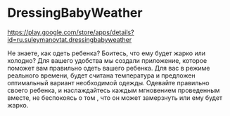 # DressingBabyWeather

https://play.google.com/store/apps/details?id=ru.suleymanovtat.dressingbabyweather

Не знаете, как одеть ребенка? Боитесь, что ему будет жарко или холодно? Для вашего удобства мы создали приложение, которое поможет вам правильно одеть вашего ребенка. Для вас в режиме реального времени, будет считана температура и предложен оптимальный вариант необходимой одежды. Одевайте правильно своего ребенка, и наслаждайтесь каждым мгновением проведенным вместе, не беспокоясь о том , что он может замерзнуть или ему будет жарко.
